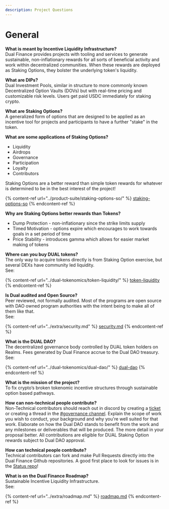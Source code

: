 ```yaml
---
description: Project Questions
---
```


# General

**What is meant by Incentive Liquidity Infrastructure?**\
Dual Finance provides projects with tooling and services to generate sustainable, non-inflationary rewards for all sorts of beneficial activity and work within decentralized communities. When these rewards are deployed as Staking Options, they bolster the underlying token's liquidity.

**What are DIPs?**\
Dual Investment Pools, similar in structure to more commonly known Decentralized Option Vaults (DOVs) but with real-time pricing and customizable risk levels. Users get paid USDC immediately for staking crypto.

**What are Staking Options?**\
A generalized form of options that are designed to be applied as an incentive tool for projects and participants to have a further "stake" in the token.

**What are some applications of Staking Options?**

* Liquidity
* Airdrops
* Governance
* Participation
* Loyalty
* Contributors

Staking Options are a better reward than simple token rewards for whatever is determined to be in the best interest of the project!

{% content-ref url="../product-suite/staking-options-so/" %}
[staking-options-so](../product-suite/staking-options-so/)
{% endcontent-ref %}

**Why are Staking Options better rewards than Tokens?**

* Dump Protection - non-inflationary since the strike limits supply
* Timed Motivation - options expire which encourages to work towards goals in a set period of time
* Price Stability - introduces gamma which allows for easier market making of tokens

**Where can you buy DUAL tokens?**\
The only way to acquire tokens directly is from Staking Option exercise, but several DEXs have community led liquidity.\
See:

{% content-ref url="../dual-tokenomics/token-liquidity/" %}
[token-liquidity](../dual-tokenomics/token-liquidity/)
{% endcontent-ref %}

**Is Dual audited and Open Source?**\
Peer reviewed, not formally audited. Most of the programs are open source with DAO owned program authorities with the intent being to make all of them like that.\
See:

{% content-ref url="../extra/security.md" %}
[security.md](../extra/security.md)
{% endcontent-ref %}

**What is the DUAL DAO?**\
The decentralized governance body controlled by DUAL token holders on Realms. Fees generated by Dual Finance accrue to the Dual DAO treasury.\
See:

{% content-ref url="../dual-tokenomics/dual-dao/" %}
[dual-dao](../dual-tokenomics/dual-dao/)
{% endcontent-ref %}

**What is the mission of the project?**\
To fix crypto’s broken tokenomic incentive structures through sustainable option based pathways.

**How can non-technical people contribute?**\
Non-Technical contributors should reach out in discord by creating a [ticket](https://discord.com/channels/937797334048325673/1070906120622854154) or creating a thread in the [#governance channel](https://discord.com/channels/937797334048325673/1071855278808637560). Explain the scope of work you wish to conduct, your background and why you're well suited for that work. Elaborate on how the Dual DAO stands to benefit from the work and any milestones or deliverables that will be produced. The more detail in your proposal better. All contributions are eligible for DUAL Staking Option rewards subject to Dual DAO approval.

**How can technical people contribute?**\
Technical contributors can fork and make Pull Requests directly into the Dual Finance Github repositories. A good first place to look for issues is in the [Status repo](https://github.com/Dual-Finance/status/issues)!

**What is on the Dual Finance Roadmap?**\
Sustainable Incentive Liquidity Infrastructure.\
See:

{% content-ref url="../extra/roadmap.md" %}
[roadmap.md](../extra/roadmap.md)
{% endcontent-ref %}
